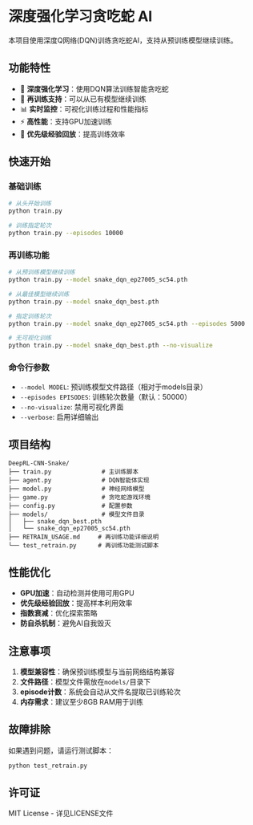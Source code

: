 # 深度强化学习贪吃蛇 AI

本项目使用深度Q网络(DQN)训练贪吃蛇AI，支持从预训练模型继续训练。

## 功能特性

- 🧠 **深度强化学习**：使用DQN算法训练智能贪吃蛇
- 🔄 **再训练支持**：可以从已有模型继续训练
- 📊 **实时监控**：可视化训练过程和性能指标
- ⚡ **高性能**：支持GPU加速训练
- 🎯 **优先级经验回放**：提高训练效率

## 快速开始

### 基础训练
```bash
# 从头开始训练
python train.py

# 训练指定轮次
python train.py --episodes 10000
```

### 再训练功能
```bash
# 从预训练模型继续训练
python train.py --model snake_dqn_ep27005_sc54.pth

# 从最佳模型继续训练
python train.py --model snake_dqn_best.pth

# 指定训练轮次
python train.py --model snake_dqn_ep27005_sc54.pth --episodes 5000

# 无可视化训练
python train.py --model snake_dqn_best.pth --no-visualize
```

### 命令行参数
- `--model MODEL`: 预训练模型文件路径（相对于models目录）
- `--episodes EPISODES`: 训练轮次数量（默认：50000）
- `--no-visualize`: 禁用可视化界面
- `--verbose`: 启用详细输出

## 项目结构

```
DeepRL-CNN-Snake/
├── train.py              # 主训练脚本
├── agent.py              # DQN智能体实现
├── model.py              # 神经网络模型
├── game.py               # 贪吃蛇游戏环境
├── config.py             # 配置参数
├── models/               # 模型文件目录
│   ├── snake_dqn_best.pth
│   └── snake_dqn_ep27005_sc54.pth
├── RETRAIN_USAGE.md     # 再训练功能详细说明
└── test_retrain.py      # 再训练功能测试脚本
```

## 性能优化

- **GPU加速**：自动检测并使用可用GPU
- **优先级经验回放**：提高样本利用效率
- **指数衰减**：优化探索策略
- **防自杀机制**：避免AI自我毁灭

## 注意事项

1. **模型兼容性**：确保预训练模型与当前网络结构兼容
2. **文件路径**：模型文件需放在`models/`目录下
3. **episode计数**：系统会自动从文件名提取已训练轮次
4. **内存需求**：建议至少8GB RAM用于训练

## 故障排除

如果遇到问题，请运行测试脚本：
```bash
python test_retrain.py
```

## 许可证

MIT License - 详见LICENSE文件
